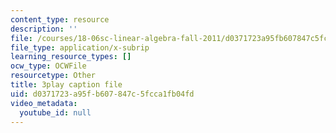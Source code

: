 ```yaml
---
content_type: resource
description: ''
file: /courses/18-06sc-linear-algebra-fall-2011/d0371723a95fb607847c5fcca1fb04fd_MsIvs_6vC38.srt
file_type: application/x-subrip
learning_resource_types: []
ocw_type: OCWFile
resourcetype: Other
title: 3play caption file
uid: d0371723-a95f-b607-847c-5fcca1fb04fd
video_metadata:
  youtube_id: null
---
```

